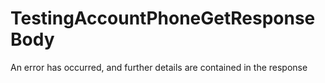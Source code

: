 # TestingAccountPhoneGetResponseBody

An error has occurred, and further details are contained in the response

